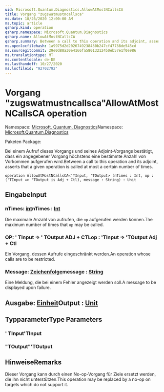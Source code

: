 ```yaml
---
uid: Microsoft.Quantum.Diagnostics.AllowAtMostNCallsCA
title: Vorgang "zugswatmustncallsca"
ms.date: 10/26/2020 12:00:00 AM
ms.topic: article
qsharp.kind: operation
qsharp.namespace: Microsoft.Quantum.Diagnostics
qsharp.name: AllowAtMostNCallsCA
qsharp.summary: Between a call to this operation and its adjoint, asserts that a given operation is called at most a certain number of times.
ms.openlocfilehash: 1a9975d2d2026749238430b247cf47738de545cd
ms.sourcegitcommit: 29e0d88a30e4166fa580132124b0eb57e1f0e986
ms.translationtype: MT
ms.contentlocale: de-DE
ms.lasthandoff: 10/27/2020
ms.locfileid: "92702792"
---
```

# <a name="allowatmostncallsca-operation"></a><span data-ttu-id="bb99f-102">Vorgang "zugswatmustncallsca"</span><span class="sxs-lookup"><span data-stu-id="bb99f-102">AllowAtMostNCallsCA operation</span></span>

<span data-ttu-id="bb99f-103">Namespace: [Microsoft. Quantum. Diagnostics](xref:Microsoft.Quantum.Diagnostics)</span><span class="sxs-lookup"><span data-stu-id="bb99f-103">Namespace: [Microsoft.Quantum.Diagnostics](xref:Microsoft.Quantum.Diagnostics)</span></span>

<span data-ttu-id="bb99f-104">Paketen [](https://nuget.org/packages/)</span><span class="sxs-lookup"><span data-stu-id="bb99f-104">Package: [](https://nuget.org/packages/)</span></span>


<span data-ttu-id="bb99f-105">Bei einem Aufruf dieses Vorgangs und seines Adjoint-Vorgangs bestätigt, dass ein angegebener Vorgang höchstens eine bestimmte Anzahl von Vorkommen aufgerufen wird.</span><span class="sxs-lookup"><span data-stu-id="bb99f-105">Between a call to this operation and its adjoint, asserts that a given operation is called at most a certain number of times.</span></span>

```qsharp
operation AllowAtMostNCallsCA<'TInput, 'TOutput> (nTimes : Int, op : ('TInput => 'TOutput is Adj + Ctl), message : String) : Unit
```


## <a name="input"></a><span data-ttu-id="bb99f-106">Eingabe</span><span class="sxs-lookup"><span data-stu-id="bb99f-106">Input</span></span>

### <a name="ntimes--int"></a><span data-ttu-id="bb99f-107">nTimes: [int](xref:microsoft.quantum.lang-ref.int)</span><span class="sxs-lookup"><span data-stu-id="bb99f-107">nTimes : [Int](xref:microsoft.quantum.lang-ref.int)</span></span>

<span data-ttu-id="bb99f-108">Die maximale Anzahl von aufrufen, die `op` aufgerufen werden können.</span><span class="sxs-lookup"><span data-stu-id="bb99f-108">The maximum number of times that `op` may be called.</span></span>


### <a name="op--tinput--toutput-adj--ctl"></a><span data-ttu-id="bb99f-109">OP: ' TInput => ' TOutput ADJ + CTL</span><span class="sxs-lookup"><span data-stu-id="bb99f-109">op : 'TInput => 'TOutput Adj + Ctl</span></span>

<span data-ttu-id="bb99f-110">Ein Vorgang, dessen Aufrufe eingeschränkt werden.</span><span class="sxs-lookup"><span data-stu-id="bb99f-110">An operation whose calls are to be restricted.</span></span>


### <a name="message--string"></a><span data-ttu-id="bb99f-111">Message: [Zeichenfolge](xref:microsoft.quantum.lang-ref.string)</span><span class="sxs-lookup"><span data-stu-id="bb99f-111">message : [String](xref:microsoft.quantum.lang-ref.string)</span></span>

<span data-ttu-id="bb99f-112">Eine Meldung, die bei einem Fehler angezeigt werden soll.</span><span class="sxs-lookup"><span data-stu-id="bb99f-112">A message to be displayed upon failure.</span></span>



## <a name="output--unit"></a><span data-ttu-id="bb99f-113">Ausgabe: [Einheit](xref:microsoft.quantum.lang-ref.unit)</span><span class="sxs-lookup"><span data-stu-id="bb99f-113">Output : [Unit](xref:microsoft.quantum.lang-ref.unit)</span></span>



## <a name="type-parameters"></a><span data-ttu-id="bb99f-114">Typparameter</span><span class="sxs-lookup"><span data-stu-id="bb99f-114">Type Parameters</span></span>

### <a name="tinput"></a><span data-ttu-id="bb99f-115">' TInput</span><span class="sxs-lookup"><span data-stu-id="bb99f-115">'TInput</span></span>


### <a name="toutput"></a><span data-ttu-id="bb99f-116">"TOutput"</span><span class="sxs-lookup"><span data-stu-id="bb99f-116">'TOutput</span></span>



## <a name="remarks"></a><span data-ttu-id="bb99f-117">Hinweise</span><span class="sxs-lookup"><span data-stu-id="bb99f-117">Remarks</span></span>

<span data-ttu-id="bb99f-118">Dieser Vorgang kann durch einen No-op-Vorgang für Ziele ersetzt werden, die ihn nicht unterstützen.</span><span class="sxs-lookup"><span data-stu-id="bb99f-118">This operation may be replaced by a no-op on targets which do not support it.</span></span>
